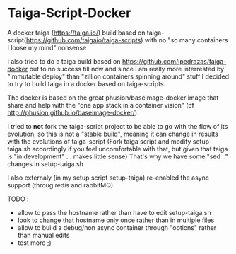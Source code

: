 # Taiga-Script-Docker
A docker taiga (https://taiga.io/) build based on taiga-script(https://github.com/taigaio/taiga-scripts) with no "so many containers I loose my mind" nonsense

I also tried to do a taiga build based on https://github.com/ipedrazas/taiga-docker but to no success till now and since I am really more interrested by "immutable deploy" 
than "zillion containers spinning around" stuff I decided to try to build taiga in a docker based on taiga-scripts.

The docker is based on the great phusion/baseimage-docker image that share and help with the "one app stack in a container vision" (cf http://phusion.github.io/baseimage-docker/).

I tried to **not** fork the taiga-script project to be able to go with the flow of its evolution, so this is not 
a "stable build", meaning it can change in results with the evolutions of taiga-script (Fork taiga script and modify setup-taiga.sh accordingly
if you feel uncomfortable with that, but given that taiga is "in development" ... makes little sense)
That's why we have some "sed .." changes in setup-taiga.sh

I also externaly (in my setup script setup-taiga) re-enabled the async support (throug redis and rabbitMQ).

TODO :

- allow to pass the hostname rather than have to edit setup-taiga.sh
- look to change that hostname only once rather than in multiple files
- allow to build a debug/non async container through "options" rather than manual edits
- test more ;)





